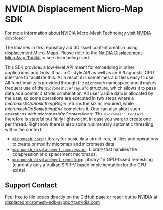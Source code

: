 # NVIDIA Displacement Micro-Map SDK

For more information about NVIDIA Micro-Mesh Technology visit [NVIDIA developer](https://developer.nvidia.com/rtx/ray-tracing/micro-mesh)

The libraries in this repository aid 3D asset content creation using displacement Micro-Maps.
Please refer to the [NVIDIA Displacement-MicroMap-Toolkit](https://github.com/NVIDIAGameWorks/Displacement-MicroMap-Toolkit) to see them being used.

This SDK provides a low-level API meant for embedding in other applications and tools.
It has a C-style API as well as an API agnostic GPU interface to facilitate this. 
As a result it is sometimes a bit less easy to use. All functionality is provided
through the `micromesh` namespace and it makes frequent use of the `micromesh::ArrayInfo`
structure, which allows it to pass data as a pointer & stride combination. All user visible data
is allocated by the user, so some operations are executed in two steps where a *micromeshOpSomethingBegin* returns
the sizing required, while *micromeshOpSomethingEnd* completes it. One can also abort such 
operations with *micromeshOpContextAbort*. The `micromesh::Context` therefore is stateful
but fairly lightweight, in case you want to create one per thread. Right now there is also some rudimentary
automatic threading within the context.

- [`micromesh_core`](/micromesh_core/README.md): Library for basic data structures, utilities and operations to create or modify micromap and micromesh data.
- [`micromesh_displacement_compression`](/micromesh_displacement_compression/README.md): Library that handles the compression of displacement micromaps.
- [`micromesh_displacement_remeshing`](/micromesh_displacement_remeshing/README.md): Library for GPU-based remeshing (currently only a Vulkan/SPIR-V based implementation for the GPU exists).

## Support Contact

Feel free to file issues directly on the GitHub page or reach out to NVIDIA at
<displacedmicromesh-sdk-support@nvidia.com>
